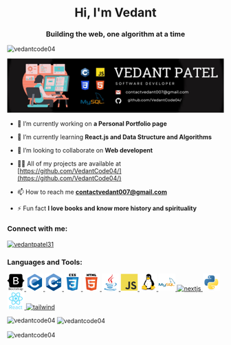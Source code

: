 <h1 align="center">Hi, I'm Vedant</h1>
<h3 align="center">Building the web, one algorithm at a time</h3>

<p align="left"> <img src="https://komarev.com/ghpvc/?username=vedantcode04&label=Profile%20views&color=0e75b6&style=flat" alt="vedantcode04" /> </p>
<p align="left"> <img src="https://github.com/VedantCode04/VedantCode04/blob/main/profile.jpeg" alt="vedantcode04" /> </p>

- 🔭 I’m currently working on **a Personal Portfolio page**

- 🌱 I’m currently learning **React.js and Data Structure and Algorithms**

- 👯 I’m looking to collaborate on **Web developent**

- 👨‍💻 All of my projects are available at [https://github.com/VedantCode04/](https://github.com/VedantCode04/)

- 📫 How to reach me **contactvedant007@gmail.com**

- ⚡ Fun fact **I love books and know more history and spirituality**

<h3 align="left">Connect with me:</h3>
<p align="left">
<a href="https://linkedin.com/in/vedantpatel31" target="blank"><img align="center" src="https://raw.githubusercontent.com/rahuldkjain/github-profile-readme-generator/master/src/images/icons/Social/linked-in-alt.svg" alt="vedantpatel31" height="30" width="40" /></a>
</p>

<h3 align="left">Languages and Tools:</h3>
<p align="left"> <a href="https://getbootstrap.com" target="_blank" rel="noreferrer"> <img src="https://raw.githubusercontent.com/devicons/devicon/master/icons/bootstrap/bootstrap-plain-wordmark.svg" alt="bootstrap" width="40" height="40"/> </a> <a href="https://www.cprogramming.com/" target="_blank" rel="noreferrer"> <img src="https://raw.githubusercontent.com/devicons/devicon/master/icons/c/c-original.svg" alt="c" width="40" height="40"/> </a> <a href="https://www.w3schools.com/cpp/" target="_blank" rel="noreferrer"> <img src="https://raw.githubusercontent.com/devicons/devicon/master/icons/cplusplus/cplusplus-original.svg" alt="cplusplus" width="40" height="40"/> </a> <a href="https://www.w3schools.com/css/" target="_blank" rel="noreferrer"> <img src="https://raw.githubusercontent.com/devicons/devicon/master/icons/css3/css3-original-wordmark.svg" alt="css3" width="40" height="40"/> </a> <a href="https://www.w3.org/html/" target="_blank" rel="noreferrer"> <img src="https://raw.githubusercontent.com/devicons/devicon/master/icons/html5/html5-original-wordmark.svg" alt="html5" width="40" height="40"/> </a> <a href="https://www.java.com" target="_blank" rel="noreferrer"> <img src="https://raw.githubusercontent.com/devicons/devicon/master/icons/java/java-original.svg" alt="java" width="40" height="40"/> </a> <a href="https://developer.mozilla.org/en-US/docs/Web/JavaScript" target="_blank" rel="noreferrer"> <img src="https://raw.githubusercontent.com/devicons/devicon/master/icons/javascript/javascript-original.svg" alt="javascript" width="40" height="40"/> </a> <a href="https://www.linux.org/" target="_blank" rel="noreferrer"> <img src="https://raw.githubusercontent.com/devicons/devicon/master/icons/linux/linux-original.svg" alt="linux" width="40" height="40"/> </a> <a href="https://www.mysql.com/" target="_blank" rel="noreferrer"> <img src="https://raw.githubusercontent.com/devicons/devicon/master/icons/mysql/mysql-original-wordmark.svg" alt="mysql" width="40" height="40"/> </a> <a href="https://nextjs.org/" target="_blank" rel="noreferrer"> <img src="https://cdn.worldvectorlogo.com/logos/nextjs-2.svg" alt="nextjs" width="40" height="40"/> </a> <a href="https://www.python.org" target="_blank" rel="noreferrer"> <img src="https://raw.githubusercontent.com/devicons/devicon/master/icons/python/python-original.svg" alt="python" width="40" height="40"/> </a> <a href="https://reactjs.org/" target="_blank" rel="noreferrer"> <img src="https://raw.githubusercontent.com/devicons/devicon/master/icons/react/react-original-wordmark.svg" alt="react" width="40" height="40"/> </a> <a href="https://tailwindcss.com/" target="_blank" rel="noreferrer"> <img src="https://www.vectorlogo.zone/logos/tailwindcss/tailwindcss-icon.svg" alt="tailwind" width="40" height="40"/> </a> </p>

<p><img align="left" src="https://github-readme-stats.vercel.app/api/top-langs?username=vedantcode04&show_icons=true&locale=en&layout=compact" alt="vedantcode04" /></p>

<p>&nbsp;<img align="center" src="https://github-readme-stats.vercel.app/api?username=vedantcode04&show_icons=true&locale=en" alt="vedantcode04" /></p>

<p><img align="center" src="https://github-readme-streak-stats.herokuapp.com/?user=vedantcode04&" alt="vedantcode04" /></p>
